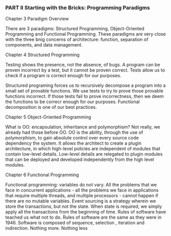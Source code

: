 ### PART II Starting with the Bricks: Programming Paradigms

Chapter 3 Paradigm Overview

There are 3 paradigms: Structured Programming, Object-Oriented Programming and Functional Programming. These paradigms are very close with the three bnig concerns of architecture: function, separation of components, and data management.

Chapter 4 Structured Programming

Testing shows the presence, not the absence, of bugs. A program can be proven incorrect by a test, but it cannot be proven correct. Tests allow us to check if a program is correct enough for our purposes.

Structured programing forces us to recursively decompose a program into a small set of provable functions. We use tests to try to prove those provable functions incorrect. If those tests fail to prove incorrectness, then we deem the functions to be correcr enough for our purposes.
Functional decomposition is one of our best practices.

Chapter 5 Object-Oriented Programming

What is OO: encapsulation, inheritance and polymorphism? Not really, we already had those before OO. OO is the ability, through the use of polymorphism, to gain absolute control over every source code dependency the system. It allows the architect to create a plugin architecture, in which high-level policies are independent of modules that contain low-level details. Low-level details are relegated to plugin modules that can be deployed and developed independently from the high level modules.

Chapter 6 Functional Programming

Functional programming: variables do not vary.
All the problems that we face in concurrent applications - all the problems we face in applications that require multiple threads, and multiple processors - cannot happen if there are no mutable variables.
Event sourcing is a strategy wherein we store the transactions, but not the state. When state is required, we simply apply all the transactions from the beginning of time. Rules of software have teached us what not to do.
Rules of software are the same as they were in 1946.
Software is composed of sequence, selection , iteration and indirection. Nothing more. Nothing less
